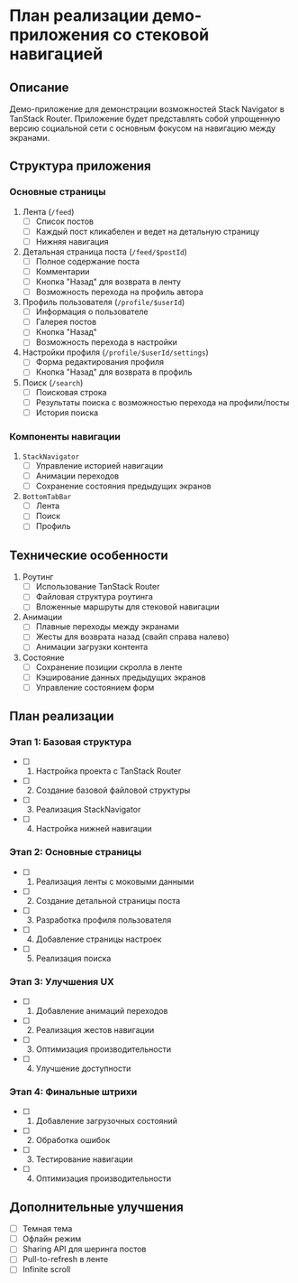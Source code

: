 # План реализации демо-приложения со стековой навигацией

## Описание
Демо-приложение для демонстрации возможностей Stack Navigator в TanStack Router. Приложение будет представлять собой упрощенную версию социальной сети с основным фокусом на навигацию между экранами.

## Структура приложения

### Основные страницы
1. Лента (`/feed`)
   - [ ] Список постов
   - [ ] Каждый пост кликабелен и ведет на детальную страницу
   - [ ] Нижняя навигация

2. Детальная страница поста (`/feed/$postId`)
   - [ ] Полное содержание поста
   - [ ] Комментарии
   - [ ] Кнопка "Назад" для возврата в ленту
   - [ ] Возможность перехода на профиль автора

3. Профиль пользователя (`/profile/$userId`)
   - [ ] Информация о пользователе
   - [ ] Галерея постов
   - [ ] Кнопка "Назад"
   - [ ] Возможность перехода в настройки

4. Настройки профиля (`/profile/$userId/settings`)
   - [ ] Форма редактирования профиля
   - [ ] Кнопка "Назад" для возврата в профиль

5. Поиск (`/search`)
   - [ ] Поисковая строка
   - [ ] Результаты поиска с возможностью перехода на профили/посты
   - [ ] История поиска

### Компоненты навигации
1. `StackNavigator`
   - [ ] Управление историей навигации
   - [ ] Анимации переходов
   - [ ] Сохранение состояния предыдущих экранов

2. `BottomTabBar`
   - [ ] Лента
   - [ ] Поиск
   - [ ] Профиль

## Технические особенности
1. Роутинг
   - [ ] Использование TanStack Router
   - [ ] Файловая структура роутинга
   - [ ] Вложенные маршруты для стековой навигации

2. Анимации
   - [ ] Плавные переходы между экранами
   - [ ] Жесты для возврата назад (свайп справа налево)
   - [ ] Анимации загрузки контента

3. Состояние
   - [ ] Сохранение позиции скролла в ленте
   - [ ] Кэширование данных предыдущих экранов
   - [ ] Управление состоянием форм

## План реализации

### Этап 1: Базовая структура
- [ ] 1. Настройка проекта с TanStack Router
- [ ] 2. Создание базовой файловой структуры
- [ ] 3. Реализация StackNavigator
- [ ] 4. Настройка нижней навигации

### Этап 2: Основные страницы
- [ ] 1. Реализация ленты с моковыми данными
- [ ] 2. Создание детальной страницы поста
- [ ] 3. Разработка профиля пользователя
- [ ] 4. Добавление страницы настроек
- [ ] 5. Реализация поиска

### Этап 3: Улучшения UX
- [ ] 1. Добавление анимаций переходов
- [ ] 2. Реализация жестов навигации
- [ ] 3. Оптимизация производительности
- [ ] 4. Улучшение доступности

### Этап 4: Финальные штрихи
- [ ] 1. Добавление загрузочных состояний
- [ ] 2. Обработка ошибок
- [ ] 3. Тестирование навигации
- [ ] 4. Оптимизация производительности

## Дополнительные улучшения
- [ ] Темная тема
- [ ] Офлайн режим
- [ ] Sharing API для шеринга постов
- [ ] Pull-to-refresh в ленте
- [ ] Infinite scroll 